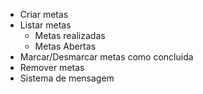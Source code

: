 - Criar metas
- Listar metas
  - Metas realizadas
  - Metas Abertas
- Marcar/Desmarcar metas como concluida
- Remover metas
- Sistema de mensagem
